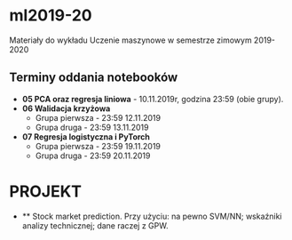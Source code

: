 # ml2019-20
Materiały do wykładu Uczenie maszynowe w semestrze zimowym 2019-2020

## Terminy oddania notebooków
* **05 PCA oraz regresja liniowa** - 10.11.2019r, godzina 23:59 (obie grupy).
* **06 Walidacja krzyżowa**
  * Grupa pierwsza - 23:59 12.11.2019
  * Grupa druga - 23:59 13.11.2019
* **07 Regresja logistyczna i PyTorch**
  * Grupa pierwsza - 23:59 19.11.2019
  * Grupa druga - 23:59 20.11.2019
  
# PROJEKT
* ** Stock market prediction. Przy użyciu: na pewno SVM/NN; wskaźniki analizy technicznej; dane raczej z GPW.